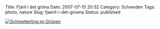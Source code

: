 Title: Fjäril i det gröna
Date: 2007-07-15 20:32
Category: Schweden
Tags: photo, nature
Slug: fjaeril-i-det-groena
Status: published

[![Schmetterling im
Grünen](/pic/fjariligront_s.jpg "Schmetterling im Grünen")](/pic/fjariligront_l.jpg)

